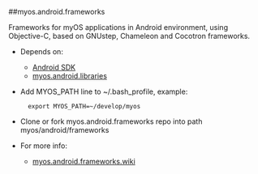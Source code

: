 ##myos.android.frameworks

Frameworks for myOS applications in Android environment, using Objective-C, based on GNUstep, Chameleon and Cocotron frameworks.

* Depends on:
  * [Android SDK](http://developer.android.com/sdk/index.html)
  * [myos.android.libraries](https://github.com/amraboelela/myos.android.libraries)
 
* Add MYOS_PATH line to ~/.bash_profile, example:

        export MYOS_PATH=~/develop/myos
        
* Clone or fork myos.android.frameworks repo into path myos/android/frameworks
* For more info:
  * [myos.android.frameworks.wiki](https://github.com/amraboelela/myos.android.frameworks/wiki)
